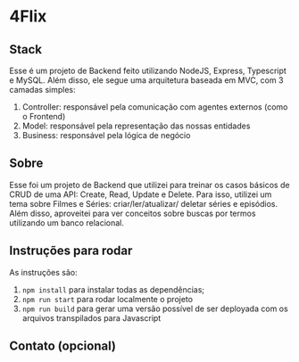 # 4Flix

## Stack
Esse é um projeto de Backend feito utilizando NodeJS, Express, Typescript 
e MySQL. Além disso, ele segue uma arquitetura baseada em MVC, com 3 camadas 
simples:

1. Controller: responsável pela comunicação com agentes externos 
(como o Frontend)
1. Model: responsável pela representação das nossas entidades
1. Business: responsável pela lógica de negócio

## Sobre
Esse foi um projeto de Backend que utilizei para treinar os casos básicos 
de CRUD de uma API: Create, Read, Update e Delete.
Para isso, utilizei um tema sobre Filmes e Séries: criar/ler/atualizar/
deletar séries e episódios. Além disso, aproveitei para ver conceitos sobre 
buscas por termos utilizando um banco relacional.

## Instruções para rodar
As instruções são:
1. `npm install` para instalar todas as dependências;
1. `npm run start` para rodar localmente o projeto
1. `npm run build` para gerar uma versão possível de ser deployada com 
os arquivos transpilados para Javascript

## Contato (opcional)
<seu nome>
<seu email>
<seu celular>
